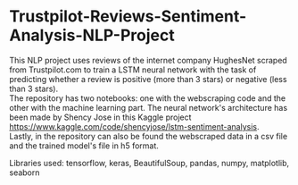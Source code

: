 # Trustpilot-Reviews-Sentiment-Analysis-NLP-Project

This NLP project uses reviews of the internet company HughesNet scraped from Trustpilot.com to train a LSTM neural network with the task of predicting whether a review is positive (more than 3 stars) or negative (less than 3 stars). <br>
The repository has two notebooks: one with the webscraping code and the other with the machine learning part. The neural network's architecture has been made by Shency Jose in this Kaggle project https://www.kaggle.com/code/shencyjose/lstm-sentiment-analysis. <br>
Lastly, in the repository can also be found the webscraped data in a csv file and the trained model's file in h5 format.

Libraries used: tensorflow, keras, BeautifulSoup, pandas, numpy, matplotlib, seaborn
